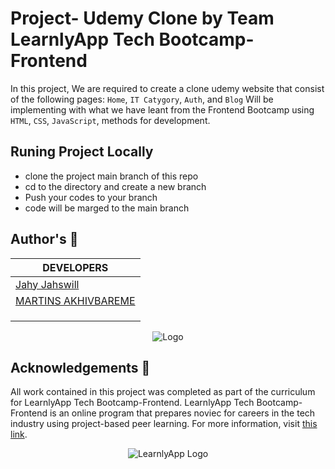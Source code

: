 # Project- Udemy Clone by Team LearnlyApp Tech Bootcamp-Frontend

In this project, We are required to create a clone udemy website that consist of the following pages:
`Home`, `IT Catygory`, `Auth`, and `Blog`
Will be implementing with what we have leant from the Frontend Bootcamp using `HTML`, `CSS`, `JavaScript`, methods for development.


## Runing Project Locally

 - clone the project main branch of this repo
 - cd to the directory and create a new branch
 - Push your codes to your branch
 - code will be marged to the main branch


## Author's :page_with_curl:
| DEVELOPERS  |
-------------------------------------------------------------------------------------------------------- |
| <a href="https://github.com/JhayJahswiil" target="_blank">Jahy Jahswill</a>
| <a href="https://www.github.com/Izimartin/" target="_blank">MARTINS AKHIVBAREME</a>
| <a href="#" target="_blank"></a>
| <a href="#" target="_blank"></a>
| <a href="#" target="_blank"></a>

<p align="center">
<img src="#!"
       alt="Logo"
  >
</p>

## Acknowledgements :pray:

All work contained in this project was completed as part of the curriculum for
LearnlyApp Tech Bootcamp-Frontend. LearnlyApp Tech Bootcamp-Frontend is an online program that prepares noviec for careers in the tech industry
using project-based peer learning. For more information, visit
[this link](#!).

<p align="center">
  <img src="#!"
       alt="LearnlyApp Logo"
  >
</p>